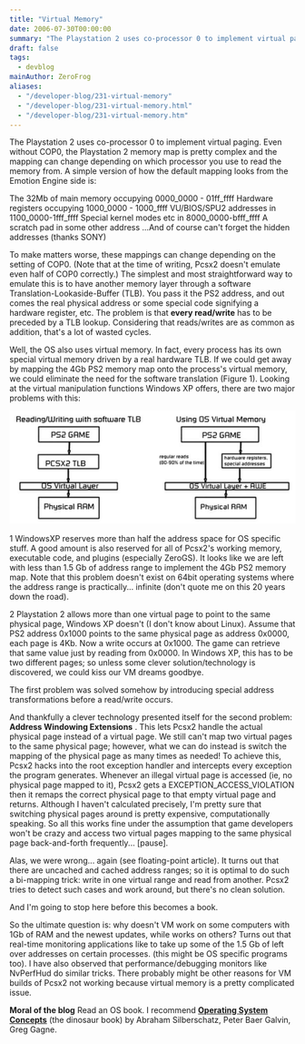 ```yaml
---
title: "Virtual Memory"
date: 2006-07-30T00:00:00
summary: "The Playstation 2 uses co-processor 0 to implement virtual paging"
draft: false
tags:
  - devblog
mainAuthor: ZeroFrog
aliases:
  - "/developer-blog/231-virtual-memory"
  - "/developer-blog/231-virtual-memory.html"
  - "/developer-blog/231-virtual-memory.htm"
---
```


The Playstation 2 uses co-processor 0 to implement virtual paging. Even
without COP0, the Playstation 2 memory map is pretty complex and the
mapping can change depending on which processor you use to read the
memory from. A simple version of how the default mapping looks from the
Emotion Engine side is:

The 32Mb of main memory occupying 0000\_0000 - 01ff\_ffff
Hardware registers occupying 1000\_0000 - 1000\_ffff
VU/BIOS/SPU2 addresses in 1100\_0000-1fff\_ffff
Special kernel modes etc in 8000\_0000-bfff\_ffff
A scratch pad in some other address
...And of course can't forget the hidden addresses (thanks SONY)

To make matters worse, these mappings can change depending on the
setting of COP0. (Note that at the time of writing, Pcsx2 doesn't
emulate even half of COP0 correctly.) The simplest and most
straightforward way to emulate this is to have another memory layer
through a software Translation-Lookaside-Buffer (TLB). You pass it the
PS2 address, and out comes the real physical address or some special
code signifying a hardware register, etc. The problem is that **every
read/write** has to be preceded by a TLB lookup. Considering that
reads/writes are as common as addition, that's a lot of wasted cycles.

Well, the OS also uses virtual memory. In fact, every process has its
own special virtual memory driven by a real hardware TLB. If we could
get away by mapping the 4Gb PS2 memory map onto the process's virtual
memory, we could eliminate the need for the software translation (Figure
1). Looking at the virtual manipulation functions Windows XP offers,
there are two major problems with this:

![](./img/vmem.jpg)

1 WindowsXP reserves more than half the address space for OS specific
stuff. A good amount is also reserved for all of Pcsx2's working memory,
executable code, and plugins (especially ZeroGS). It looks like we are
left with less than 1.5 Gb of address range to implement the 4Gb PS2
memory map. Note that this problem doesn't exist on 64bit operating
systems where the address range is practically... infinite (don't quote
me on this 20 years down the road).

2 Playstation 2 allows more than one virtual page to point to the same
physical page, Windows XP doesn't (I don't know about Linux). Assume
that PS2 address 0x1000 points to the same physical page as address
0x0000, each page is 4Kb. Now a write occurs at 0x1000. The game can
retrieve that same value just by reading from 0x0000. In Windows XP,
this has to be two different pages; so unless some clever
solution/technology is discovered, we could kiss our VM dreams
goodbye.

The first problem was solved somehow by introducing special address
transformations before a read/write occurs.

And thankfully a clever technology presented itself for the second
problem: **Address Windowing Extensions** . This lets Pcsx2 handle the
actual physical page instead of a virtual page. We still can't map two
virtual pages to the same physical page; however, what we can do instead
is switch the mapping of the physical page as many times as needed! To
achieve this, Pcsx2 hacks into the root exception handler and intercepts
every exception the program generates. Whenever an illegal virtual page
is accessed (ie, no physical page mapped to it), Pcsx2 gets a
EXCEPTION\_ACCESS\_VIOLATION then it remaps the correct physical page to
that empty virtual page and returns. Although I haven't calculated
precisely, I'm pretty sure that switching physical pages around is
pretty expensive, computationally speaking. So all this works fine under
the assumption that game developers won't be crazy and access two
virtual pages mapping to the same physical page back-and-forth
frequently... \[pause\].

Alas, we were wrong... again (see floating-point article). It turns out
that there are uncached and cached address ranges; so it is optimal to
do such a bi-mapping trick: write in one virtual range and read from
another. Pcsx2 tries to detect such cases and work around, but there's
no clean solution.

And I'm going to stop here before this becomes a book.

So the ultimate question is: why doesn't VM work on some computers with
1Gb of RAM and the newest updates, while works on others? Turns out that
real-time monitoring applications like to take up some of the 1.5 Gb of
left over addresses on certain processes. (this might be OS specific
programs too). I have also observed that performance/debugging monitors
like NvPerfHud do similar tricks. There probably might be other reasons
for VM builds of Pcsx2 not working because virtual memory is a pretty
complicated issue.

**Moral of the blog** Read an OS book. I recommend [**Operating System
Concepts**](http://www.amazon.com/gp/product/0471694665/ref=sr_11_1/102-0719927-1309710?ie=UTF8)
(the dinosaur book) by Abraham Silberschatz, Peter Baer Galvin, Greg
Gagne.
